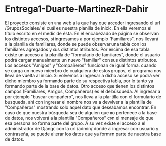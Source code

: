 # Entrega1-Duarte-MartinezR-Dahir
El proyecto consiste en una web a la que hay que acceder ingresando el url /GruposSociales/ el cuál es nuestra planilla de inicio.
En ella veremos el título escrito en el medio de ésta. En el encabezado de página se observan los distintos accesos, si ingresamos
a por ejemplo "Familiares", nos llevará a la planilla de familiares, donde se puede observar una tabla con los familiares agregados
y sus distintos atributos. Por encima de esa tabla existe un acceso a la planilla de "formulario de familiares", donde el usuario
podrá cargar manualmente un nuevo "familiar" con sus distintos atributos. Los accesos "Amigos" y "Compañeros" funcionan de igual
forma. cuando se carga un nuevo miembro de cualquiera de estos grupos, el programa nos lleva de vuelta al inicio. Si volvemos a ingresar a dicho acceso se podrá ver dicho miembro ya formando parte de su respectiva tabla, por lo tanto ya formando parte de la 
base de datos.
Otro acceso que tienen los distintos campos (Familiares, Amigos, Compañeros) es el de búsqueda. Al ingresar a por ejemplo "buscar
compañero", nos lleva a la plantilla con el formulario de busqueda, ahi con ingresar el nombre nos va a devolver a la plantilla de "Compañeros" mostrando solo aquel dato que deseabamos encontrar. En caso de que nuestra búsqueda sea de alguien que no pertenece a 
la base de datos, nos volverá a la plantilla "Compañeros" con el mensaje de que esa persona no forma parte del grupo. 
A su vez existe el acceso a el administrador de Django con la url /admin/ donde al ingresar con usuario y contraseña, se puede alterar los datos que ya formen parte de nuestra base de datos.
